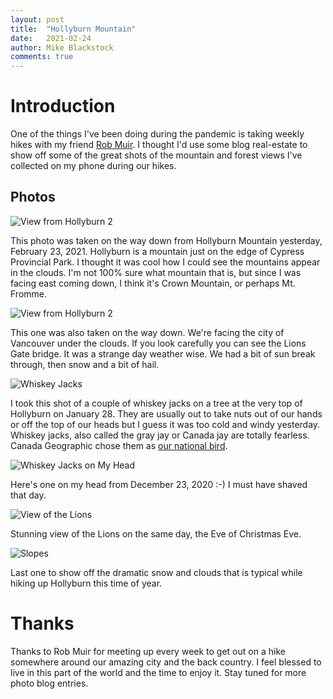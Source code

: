 ```yaml
---
layout: post
title:  "Hollyburn Mountain"
date:   2021-02-24
author: Mike Blackstock
comments: true
---
```


# Introduction

One of the things I've been doing during the pandemic is taking weekly hikes with my friend [Rob Muir](rgmuir).  I thought I'd use some blog real-estate to show off some of the great shots of the mountain and forest views I've collected on my phone during our hikes.

## Photos

![View from Hollyburn 2](/assets/images/posts/hollyburn/02-23-2021-hollyburn-1.jpg)

This photo was taken on the way down from Hollyburn Mountain yesterday, February 23, 2021.  Hollyburn is a mountain just on the edge of Cypress Provincial Park. I thought it was cool how I could see the mountains appear in the clouds.  I'm not 100% sure what mountain that is, but since I was facing east coming down, I think it's Crown Mountain, or perhaps Mt. Fromme.

![View from Hollyburn 2](/assets/images/posts/hollyburn/02-23-2021-hollyburn-2.jpg)

This one was also taken on the way down.  We're facing the city of Vancouver under the clouds.  If you look carefully you can see the Lions Gate bridge.  It was a strange day weather wise.  We had a bit of sun break through, then snow and a bit of hail.

![Whiskey Jacks](/assets/images/posts/hollyburn/01-28-2021-hollyburn-1.jpg)

I took this shot of a couple of whiskey jacks on a tree at the very top of Hollyburn on January 28.  They are usually out to take nuts out of our hands or off the top of our heads but I guess it was too cold and windy yesterday.  Whiskey jacks, also called the gray jay or Canada jay are totally fearless.  Canada Geographic chose them as [our national bird](http://nationalbird.canadiangeographic.ca/).

![Whiskey Jacks on My Head](/assets/images/posts/hollyburn/12-23-2020-hollyburn-1.jpg)

Here's one on my head from December 23, 2020 :-)  I must have shaved that day.

![View of the Lions](/assets/images/posts/hollyburn/12-23-2020-hollyburn-2.jpg)

Stunning view of the Lions on the same day, the Eve of Christmas Eve.

![Slopes](/assets/images/posts/hollyburn/01-28-2021-hollyburn-2.jpg)

Last one to show off the dramatic snow and clouds that is typical while hiking up Hollyburn this time of year.

# Thanks

Thanks to Rob Muir for meeting up every week to get out on a hike somewhere around our amazing city and the back country.  I feel blessed to live in this part of the world and  the time to enjoy it.  Stay tuned for more photo blog entries.




